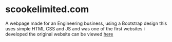 # scookelimited.com

A webpage made for an Engineering business, using a Bootstrap design this uses simple HTML CSS and JS and was one of the first websites i developed the original website can be viewed [here](https://cranky-thompson-c7792f.netlify.com/)

